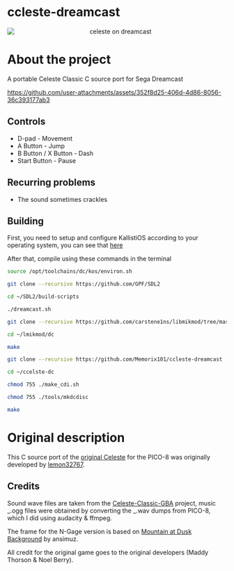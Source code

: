 # ccleste-dreamcast

<p align="center">
<img src="https://github.com/user-attachments/assets/aa154d6b-1b6f-4d66-befe-71da79d00cb6" 
        alt="celeste on dreamcast" 
        style="display: block; margin: auto" />
</p>

# About the project

A portable Celeste Classic C source port for Sega Dreamcast

https://github.com/user-attachments/assets/352f8d25-406d-4d86-8056-36c393177ab3

## Controls

- D-pad - Movement
- A Button - Jump
- B Button / X Button - Dash
- Start Button - Pause

## Recurring problems

- The sound sometimes crackles
  
## Building

First, you need to setup and configure KallistiOS according to your operating system, you can see that [here](https://dreamcast.wiki/Getting_Started_with_Dreamcast_development)

After that, compile using these commands in the terminal

```bash
source /opt/toolchains/dc/kos/environ.sh

git clone --recursive https://github.com/GPF/SDL2

cd ~/SDL2/build-scripts

./dreamcast.sh

git clone --recursive https://github.com/carstene1ns/libmikmod/tree/master

cd ~/lmikmod/dc

make

git clone --recursive https://github.com/Memorix101/ccleste-dreamcast

cd ~/ccelste-dc

chmod 755 ./make_cdi.sh

chmod 755 ./tools/mkdcdisc

make  

```

# Original description

This C source port of the [original Celeste](https://www.lexaloffle.com/bbs/?tid=2145) for the PICO-8 was originally developed by
[lemon32767](https://github.com/lemon32767/ccleste).
  
## Credits

Sound wave files are taken from the
[Celeste-Classic-GBA](https://github.com/JeffRuLz/Celeste-Classic-GBA/tree/master/maxmod_data)
project, music _.ogg files were obtained by converting the _.wav dumps
from PICO-8, which I did using audacity & ffmpeg.

The frame for the N-Gage version is based on [Mountain at Dusk
Background](https://opengameart.org/content/mountain-at-dusk-background)
by ansimuz.

All credit for the original game goes to the original developers (Maddy
Thorson & Noel Berry).
